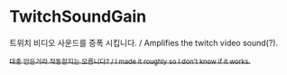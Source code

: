 # TwitchSoundGain
트위치 비디오 사운드를 증폭 시킵니다. / Amplifies the twitch video sound(?).


~~<small>대충 만든거라 작동할지는 모릅니다? / I made it roughly so I don't know if it works.</small>~~
